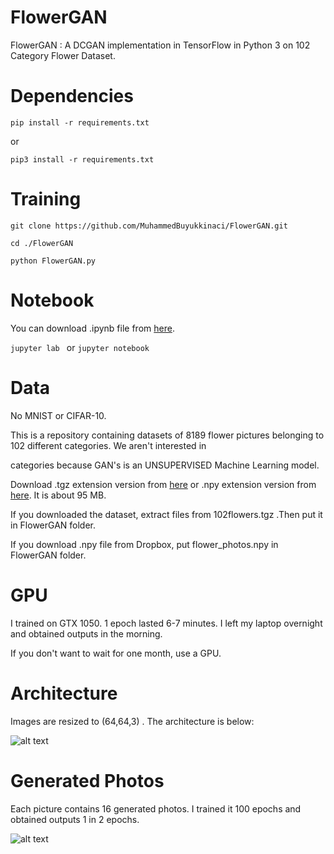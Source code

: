 # FlowerGAN
FlowerGAN : A DCGAN implementation in TensorFlow in Python 3 on 102 Category Flower Dataset.

# Dependencies

```pip install -r requirements.txt```

or

```pip3 install -r requirements.txt```

# Training

```git clone https://github.com/MuhammedBuyukkinaci/FlowerGAN.git```

```cd ./FlowerGAN```

```python FlowerGAN.py ```

# Notebook

You can  download .ipynb file from [here](https://github.com/MuhammedBuyukkinaci/My-Jupyter-Files-1/blob/master/FLOWER_dcgan.ipynb).

```jupyter lab ``` or ```jupyter notebook ```

# Data
No MNIST or CIFAR-10. 

This is a repository containing datasets of 8189 flower pictures belonging to 102 different categories. We aren't interested in

categories because GAN's is an UNSUPERVISED Machine Learning model.

Download .tgz extension version from [here](
http://www.robots.ox.ac.uk/~vgg/data/flowers/102/) or .npy extension version from [here](
https://www.dropbox.com/s/gmu2cxgjktcnw40/flower_photos.npy?dl=0). It is about 95 MB.

If you downloaded the dataset, extract files from 102flowers.tgz .Then put it in FlowerGAN folder.

If you download .npy file from Dropbox, put flower_photos.npy in FlowerGAN folder.

# GPU
I trained on GTX 1050. 1 epoch lasted 6-7 minutes. I left my laptop overnight and obtained outputs in the morning.

If you don't want to wait for one month, use a GPU.

# Architecture
Images are resized to (64,64,3) . The architecture is below:

![alt text](https://cdn-images-1.medium.com/max/1800/1*JnUzBXe5Zq-HT--iNKrCuQ.png) 

# Generated Photos
Each picture contains 16 generated photos. I trained it 100 epochs and obtained outputs 1 in 2 epochs.

![alt text](https://github.com/MuhammedBuyukkinaci/FlowerGAN/blob/master/generated_photos.gif)
